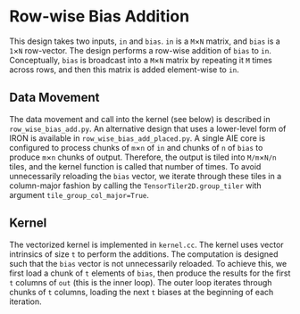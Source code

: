 <!---//===- README.md -----------------------------------------*- Markdown -*-===//
//
// This file is licensed under the Apache License v2.0 with LLVM Exceptions.
// See https://llvm.org/LICENSE.txt for license information.
// SPDX-License-Identifier: Apache-2.0 WITH LLVM-exception
//
// Copyright (C) 2024, Advanced Micro Devices, Inc.
// 
//===----------------------------------------------------------------------===//-->

# Row-wise Bias Addition

This design takes two inputs, `in` and `bias`. 
`in` is a `M`&times;`N` matrix, and `bias` is a `1`&times;`N` row-vector.
The design performs a row-wise addition of `bias` to `in`. 
Conceptually, `bias` is broadcast into a `M`&times;`N` matrix by repeating it `M` times across rows, and then this matrix is added element-wise to `in`.

## Data Movement

The data movement and call into the kernel (see below) is described in `row_wise_bias_add.py`. An alternative design that uses a lower-level
form of IRON is available in `row_wise_bias_add_placed.py`.
A single AIE core is configured to process chunks of `m`&times;`n` of `in` and chunks of `n` of `bias` to produce `m`&times;`n` chunks of output.
Therefore, the output is tiled into `M/m`&times;`N/n` tiles, and the kernel function is called that number of times.
To avoid unnecessarily reloading the `bias` vector, we iterate through these tiles in a column-major fashion by calling the `TensorTiler2D.group_tiler`
with argument `tile_group_col_major=True`.

## Kernel

The vectorized kernel is implemented in `kernel.cc`.
The kernel uses vector intrinsics of size `t` to perform the additions.
The computation is designed such that the `bias` vector is not unnecessarily reloaded.
To achieve this, we first load a chunk of `t` elements of `bias`, then produce the results for the first `t` columns of `out` (this is the inner loop).
The outer loop iterates through chunks of `t` columns, loading the next `t` biases at the beginning of each iteration.
